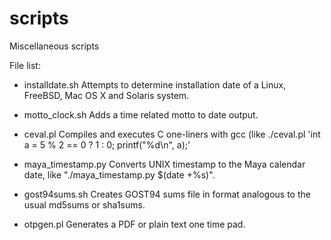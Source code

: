 scripts
=======

Miscellaneous scripts

File list:

* installdate.sh
    Attempts to determine installation date
    of a Linux, FreeBSD, Mac OS X and Solaris system.

* motto_clock.sh
    Adds a time related motto to date output.

* ceval.pl
    Compiles and executes C one-liners with gcc (like ./ceval.pl 'int a = 5 % 2 == 0 ? 1 : 0; printf("%d\n", a);'

* maya_timestamp.py
    Converts UNIX timestamp to the Maya calendar date, like "./maya_timestamp.py $(date +%s)".

* gost94sums.sh
    Creates GOST94 sums file in format analogous to the usual md5sums or sha1sums.

* otpgen.pl
    Generates a PDF or plain text one time pad.
